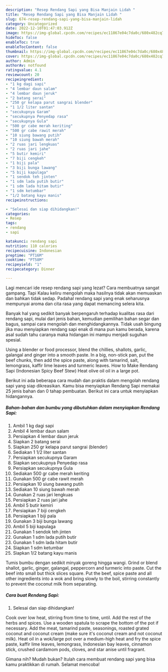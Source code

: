 ```yaml
---
description: "Resep Rendang Sapi yang Bisa Manjain Lidah "
title: "Resep Rendang Sapi yang Bisa Manjain Lidah "
slug: 674-resep-rendang-sapi-yang-bisa-manjain-lidah
category: Uncategorized
date: 2022-12-10T01:47:03.912Z
image: https://img-global.cpcdn.com/recipes/ec11867e04c7da0c/680x482cq70/rendang-sapi-foto-resep-utama.jpg
hideToc: false
enableToc: true
enableTocContent: false
thumbnail: https://img-global.cpcdn.com/recipes/ec11867e04c7da0c/680x482cq70/rendang-sapi-foto-resep-utama.jpg
cover: https://img-global.cpcdn.com/recipes/ec11867e04c7da0c/680x482cq70/rendang-sapi-foto-resep-utama.jpg
author: Admin
authorAv: notfound
ratingvalue: 4.1
reviewcount: 20
recipeingredient:
- "1 kg dagi sapi"
- "4 lembar daun salam"
- "4 lembar daun jeruk"
- "2 batang serai"
- "250 gr kelapa parut sangrai blender"
- "1 1/2 liter santan"
- "secukupnya Garam"
- "secukupnya Penyedap rasa"
- "secukupnya Gula"
- "500 gr cabe merah keriting"
- "500 gr cabe rawit merah"
- "10 siung bawang putih"
- "10 siung bawah merah"
- "2 ruas jari lengkuas"
- "2 ruas jari jahe"
- "5 butir kemiri"
- "7 biji cengkeh"
- "1 biji pala"
- "3 biji bunga lawang"
- "5 biji kapulaga"
- "1 sendok teh jinten"
- "1 sdm lada putih butir"
- "1 sdm lada hitam butir"
- "1 sdm ketumbar"
- "1/2 batang kayu manis"
recipeinstructions:

- "Selesai dan siap dihidangkan!"
categories:
- Resep
tags:
- rendang
- sapi

katakunci: rendang sapi 
nutrition: 110 calories
recipecuisine: Indonesian
preptime: "PT16M"
cooktime: "PT58M"
recipeyield: "1"
recipecategory: Dinner

---
```



Lagi mencari ide resep rendang sapi yang lezat? Cara membuatnya sangat gampang. Tapi Kalau keliru mengolah maka hasilnya tidak akan memuaskan dan bahkan tidak sedap. Padahal rendang sapi yang enak seharusnya mempunyai aroma dan cita rasa yang dapat memancing selera kita.


Banyak hal yang sedikit banyak berpengaruh terhadap kualitas rasa dari rendang sapi, mulai dari jenis bahan, kemudian pemilihan bahan segar dan bagus, sampai cara mengolah dan menghidangkannya. Tidak usah bingung jika mau menyiapkan rendang sapi enak di mana pun kamu berada, karena asal sudah tahu caranya maka hidangan ini mampu menjadi suguhan spesial.

Using a blender or food processor, blend the chillies, shallots, garlic, galangal and ginger into a smooth paste. In a big, non-stick pan, put the beef chunks, then add the spice paste, along with tamarind, salt, lemongrass, kaffir lime leaves and turmeric leaves. How to Make Rendang Sapi (Indonesian Spicy Beef Stew) Heat olive oil oil in a large pot.


Berikut ini ada beberapa cara mudah dan praktis dalam mengolah rendang sapi yang siap dikreasikan. Kamu bisa menyiapkan Rendang Sapi memakai 25 jenis bahan dan 0 tahap pembuatan. Berikut ini cara untuk menyiapkan hidangannya.

<!--inarticleads1-->

##### Bahan-bahan dan bumbu yang dibutuhkan dalam menyiapkan Rendang Sapi:

1. Ambil 1 kg dagi sapi
1. Ambil 4 lembar daun salam
1. Persiapkan 4 lembar daun jeruk
1. Siapkan 2 batang serai
1. Siapkan 250 gr kelapa parut sangrai (blender)
1. Sediakan 1 1/2 liter santan
1. Persiapkan secukupnya Garam
1. Siapkan secukupnya Penyedap rasa
1. Persiapkan secukupnya Gula
1. Sediakan 500 gr cabe merah keriting
1. Gunakan 500 gr cabe rawit merah
1. Persiapkan 10 siung bawang putih
1. Sediakan 10 siung bawah merah
1. Gunakan 2 ruas jari lengkuas
1. Persiapkan 2 ruas jari jahe
1. Ambil 5 butir kemiri
1. Persiapkan 7 biji cengkeh
1. Persiapkan 1 biji pala
1. Gunakan 3 biji bunga lawang
1. Ambil 5 biji kapulaga
1. Gunakan 1 sendok teh jinten
1. Gunakan 1 sdm lada putih butir
1. Gunakan 1 sdm lada hitam butir
1. Siapkan 1 sdm ketumbar
1. Siapkan 1/2 batang kayu manis


Tumis bumbu dengan sedikit minyak goreng hingga wangi. Grind or blend shallot, garlic, ginger, galangal, peppercorn and turmeric into paste. Cut the beef into small but thick slices square. Put the beef, spice paste and all other ingredients into a wok and bring slowly to the boil, stirring constantly to prevent the coconut milk from separating. 

<!--inarticleads2-->

##### Cara buat Rendang Sapi:


1. Selesai dan siap dihidangkan!

Cook over low heat, stirring from time to time, until. Add the rest of the herbs and spices. Use a wooden spatula to scrape the bottom of the pot if necessary. Add the meat, tamarind paste, seasonings, roasted grated coconut and coconut cream (make sure it&#39;s coconut cream and not coconut milk). Heat oil in a wok/large pot over a medium-high heat and fry the spice paste, kaffir lime leaves, lemongrass, Indonesian bay leaves, cinnamon stick, crushed cardamom pods, cloves, and star anise until fragrant. 

Gimana nih? Mudah bukan? Itulah cara membuat rendang sapi yang bisa kamu praktikkan di rumah. Selamat mencoba!
